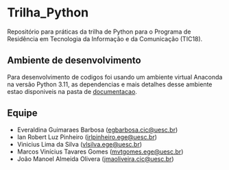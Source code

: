 # Trilha_Python
Repositório para práticas da trilha de Python para o Programa de Residência em Tecnologia da Informação e da Comunicação (TIC18).

## Ambiente de desenvolvimento
Para desenvolvimento de codigos foi usando um ambiente virtual Anaconda na versão Python 3.11, as dependencias e mais detalhes desse ambiente estao disponiveis na pasta de [documentacao](documentacao/).

## Equipe
 - Everaldina Guimaraes Barbosa (egbarbosa.cic@uesc.br)
 - Ian Robert Luz Pinheiro (irlpinheiro.ege@uesc.br)
 - Vinicius Lima da Silva (vlsilva.ege@uesc.br)
 - Marcos Vinícius Tavares Gomes (mvtgomes.ege@uesc.br)
 - João Manoel Almeida Olivera (jmaoliveira.cic@uesc.br)
